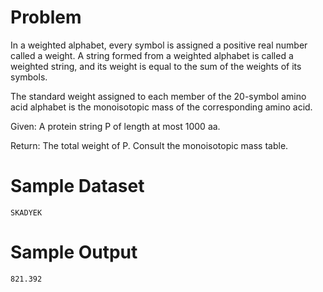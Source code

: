 Problem
=====
In a weighted alphabet, every symbol is assigned a positive real number called a weight. A string formed from a weighted alphabet is called a weighted string, and its weight is equal to the sum of the weights of its symbols.

The standard weight assigned to each member of the 20-symbol amino acid alphabet is the monoisotopic mass of the corresponding amino acid.

Given: A protein string P of length at most 1000 aa.

Return: The total weight of P. Consult the monoisotopic mass table.

Sample Dataset
=====
```
SKADYEK
```
Sample Output
=====
```
821.392
```